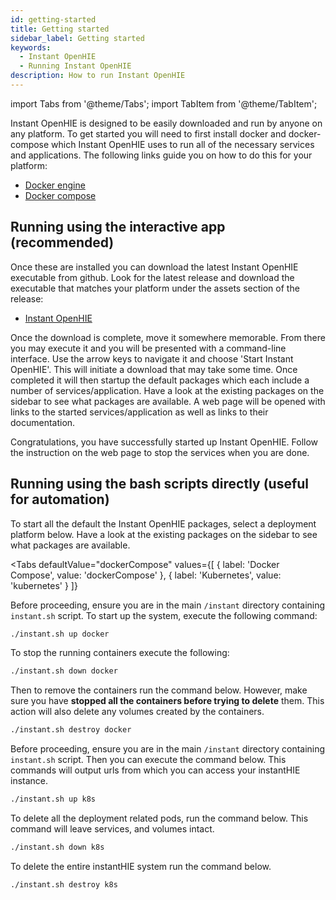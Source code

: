 ```yaml
---
id: getting-started
title: Getting started
sidebar_label: Getting started
keywords:
  - Instant OpenHIE
  - Running Instant OpenHIE
description: How to run Instant OpenHIE
---
```


import Tabs from '@theme/Tabs';
import TabItem from '@theme/TabItem';

Instant OpenHIE is designed to be easily downloaded and run by anyone on any platform. To get started you will need to first install docker and docker-compose which Instant OpenHIE uses to run all of the necessary services and applications. The following links guide you on how to do this for your platform:

- [Docker engine](https://docs.docker.com/install/)
- [Docker compose](https://docs.docker.com/compose/install/)

## Running using the interactive app (recommended)

Once these are installed you can download the latest Instant OpenHIE executable from github. Look for the latest release and download the executable that matches your platform under the assets section of the release:

- [Instant OpenHIE](https://github.com/openhie/instant/releases)

Once the download is complete, move it somewhere memorable. From there you may execute it and you will be presented with a command-line interface. Use the arrow keys to navigate it and choose 'Start Instant OpenHIE'. This will initiate a download that may take some time. Once completed it will then startup the default packages which each include a number of services/application. Have a look at the existing packages on the sidebar to see what packages are available. A web page will be opened with links to the started services/application as well as links to their documentation.

Congratulations, you have successfully started up Instant OpenHIE. Follow the instruction on the web page to stop the services when you are done.

## Running using the bash scripts directly (useful for automation)

To start all the default the Instant OpenHIE packages, select a deployment platform below. Have a look at the existing packages on the sidebar to see what packages are available.

<Tabs
  defaultValue="dockerCompose"
  values={[
    { label: 'Docker Compose', value: 'dockerCompose' },
    { label: 'Kubernetes', value: 'kubernetes' }
  ]}
>
<TabItem value="dockerCompose">

Before proceeding, ensure you are in the main `/instant` directory containing `instant.sh` script. To start up the system, execute the following command:

```sh
./instant.sh up docker
```

To stop the running containers execute the following:

```sh
./instant.sh down docker
```

Then to remove the containers run the command below. However, make sure you have **stopped all the containers before trying to delete** them. This action will also delete any volumes created by the containers.

```sh
./instant.sh destroy docker
```

</TabItem>
<TabItem value="kubernetes">

Before proceeding, ensure you are in the main `/instant` directory containing `instant.sh` script. Then you can execute the command below. This commands will output urls from which you can access your instantHIE instance.

```sh
./instant.sh up k8s
```

To delete all the deployment related pods, run the command below. This command will leave services, and volumes intact.

```sh
./instant.sh down k8s
```

To delete the entire instantHIE system run the command below.

```sh
./instant.sh destroy k8s
```

</TabItem>
</Tabs>
